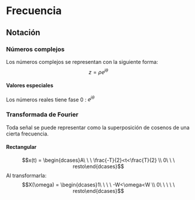 # Frecuencia
## Notación
### Números complejos
Los números complejos se representan con la siguiente forma:
$$z = \rho e^{j\theta}$$
#### Valores especiales
Los números reales tiene fase 0 : $e^{j\theta}$
### Transformada de Fourier
Toda señal se puede representar como la superposición de cosenos de una cierta frecuencia.
#### Rectangular
$$x(t) = \begin{dcases}A\ \ \ \frac{-T}{2}<t<\frac{T}{2} \\ 0\ \ \ resto\end{dcases}$$
Al transformarla:
$$X(\omega) = \begin{dcases}1\ \ \ \ -W<\omega<W \\ 0\ \ \ \ \ resto\end{dcases}$$
